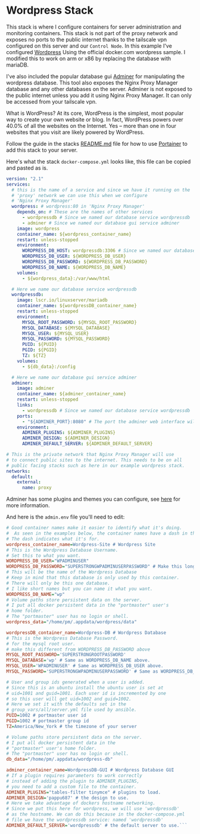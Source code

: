 # Wordpress Stack #

This stack is where I configure containers for server administration and monitoring containers. This stack is not part of the proxy network and exposes no ports to the public internet thanks to the tailscale vpn configured on this server and our `Control Node`. In this example I've configured [Wordpress](https://kinsta.com/knowledgebase/what-is-wordpress/) Using the official docker.com wordpress sample. I modified this to work on arm or x86 by replacing the database with mariaDB.

I've also included the popular database gui [Adminer](https://www.adminer.org) for manipulating the wordpress database. This tool also exposes the Nginx Proxy Manager database and any other databases on the server. Adminer is not exposed to the public internet unless you add it using Nginx Proxy Manager. It can only be accessed from your tailscale vpn.

What is WordPress? At its core, WordPress is the simplest, most popular way to create your own website or blog. In fact, WordPress powers over 40.0% of all the websites on the Internet. Yes – more than one in four websites that you visit are likely powered by WordPress.

Follow the guide in the stacks [README.md](../README.md) file for how to use [Portainer](https://codeopolis.com/posts/beginners-guide-to-portainer/) to add this stack to your server.

Here's what the stack `docker-compose.yml` looks like, this file can be copied and pasted as is.

```yaml
version: "2.1"
services:
  # this is the name of a service and since we have it running on the
  # 'proxy' network we can use this when we configure
  # 'Nginx Proxy Manager'
  wordpress: # wordpress:80 in 'Nginx Proxy Manager'
    depends_on: # These are the names of other services
      - wordpressdb # Since we named our database service wordpressdb
      - adminer # Since we named our database gui service adminer
    image: wordpress
    container_name: ${wordpress_container_name}
    restart: unless-stopped
    environment:
      WORDPRESS_DB_HOST: wordpressdb:3306 # Since we named our database service wordpressdb
      WORDPRESS_DB_USER: ${WORDPRESS_DB_USER}
      WORDPRESS_DB_PASSWORD: ${WORDPRESS_DB_PASSWORD}
      WORDPRESS_DB_NAME: ${WORDPRESS_DB_NAME}
    volumes:
      - ${wordpress_data}:/var/www/html

  # Here we name our database service wordpressdb
  wordpressdb:
    image: lscr.io/linuxserver/mariadb
    container_name: ${wordpressDB_container_name}
    restart: unless-stopped
    environment:
      MYSQL_ROOT_PASSWORD: ${MYSQL_ROOT_PASSWORD}
      MYSQL_DATABASE: ${MYSQL_DATABASE}
      MYSQL_USER: ${MYSQL_USER}
      MYSQL_PASSWORD: ${MYSQL_PASSWORD}
      PUID: ${PUID}
      PGID: ${PGID}
      TZ: ${TZ}
    volumes:
      - ${db_data}:/config

  # Here we name our database gui service adminer
  adminer:
    image: adminer
    container_name: ${adminer_container_name}
    restart: unless-stopped
    links:
      - wordpressdb # Since we named our database service wordpressdb
    ports:
      - "${ADMINER_PORT}:8080" # The port the adminer web interface will be available on.
    environment:
      ADMINER_PLUGINS: ${ADMINER_PLUGINS}
      ADMINER_DESIGN: ${ADMINER_DESIGN}
      ADMINER_DEFAULT_SERVER: ${ADMINER_DEFAULT_SERVER}

# This is the private network that Nginx Proxy Manager will use
# to connect public sites to the internet. This needs to be on all
# public facing stacks such as here in our example wordpress stack.
networks:
  default:
    external:
      name: proxy
```

Adminer has some plugins and themes you can configure, see [here](https://github.com/docker-library/docs/blob/master/adminer/content.md) for more information.

And here is the `admin.env` file you'll need to edit:

```ini
# Good container names make it easier to identify what it's doing.
#  As seen in the examples below, the container names have a dash in them.
# The dash indicates what it's for.
wordpress_container_name=Wordpress-Site # Wordpress Site
# This is the Wordpress Database Username.
# Set this to what you want.
WORDPRESS_DB_USER="WPADMINUSER"
WORDPRESS_DB_PASSWORD="SUPERSTRONGWPADMINUSERPASSWORD" # Make this long and secure.
# This will be the name of the Wordpress Database
# Keep in mind that this database is only used by this container.
# There will only be this one database.
# I like short names but you can name it what you want.
WORDPRESS_DB_NAME="wp"
# Volume paths store persistent data on the server.
# I put all docker persistent data in the "portmaster" user's
# home folder.
# The "portmaster" user has no login or shell.
wordpress_data="/home/pm/.appdata/wordpress/data"

wordpressDB_container_name=Wordpress-DB # Wordpress Database
# This is the Wordpress Database Password.
# for the mysql root user.
# make this different from WORDPRESS_DB_PASSWORD above
MYSQL_ROOT_PASSWORD='SUPERSTRONGROOTPASSWORD'
MYSQL_DATABASE='wp' # Same as WORDPRESS_DB_NAME above.
MYSQL_USER='WPADMINUSER' # Same as WORDPRESS_DB_USER above.
MYSQL_PASSWORD='SUPERSTRONGWPADMINUSERPASSWORD' # Same as WORDPRESS_DB_PASSWORD above.

# User and group ids generated when a user is added.
# Since this is an ubuntu install the ubuntu user is set at
# uid=1001 and guid=1001. Each user id is incremented by one
# so this user will get uid=1002 and guid=1002.
# Here we set it with the defaults set in the
# group_vars/all/server.yml file used by ansible.
PUID=1002 # portmaster user id
PGID=1002 # portmaster group id
TZ=America/New_York # the timezone of your server

# Volume paths store persistent data on the server.
# I put all docker persistent data in the
# "portmaster" user's home folder.
# The "portmaster" user has no login or shell.
db_data="/home/pm/.appdata/wordpress-db"

adminer_container_name=WordpressDB-GUI # Wordpress Database GUI
# If a plugin requires parameters to work correctly
# instead of adding the plugin to ADMINER_PLUGINS,
# you need to add a custom file to the container.
ADMINER_PLUGINS="tables-filter tinymce" # plugins to load.
ADMINER_DESIGN='pappu687' # the design to use.
# Here we take advantage of dockers hostname networking.
# Since we put this here for wordpress, we will use 'wordpressdb'
# as the hostname. We can do this because in the docker-compose.yml
# file we have the wordpressdb service: named 'wordpressdb'
ADMINER_DEFAULT_SERVER='wordpressdb' # the default server to use.```

